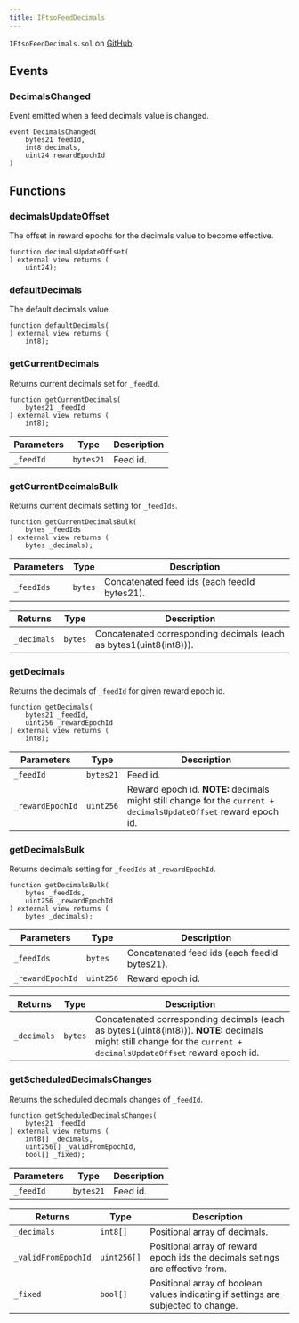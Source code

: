 ```yaml
---
title: IFtsoFeedDecimals
---
```


<!-- This is an autogenerated file. Do not edit! -->

`IFtsoFeedDecimals.sol` on [GitHub](https://github.com/flare-foundation/flare-smart-contracts-v2/blob/main/contracts/userInterfaces/IFtsoFeedDecimals.sol).

## Events

### DecimalsChanged

Event emitted when a feed decimals value is changed.

```solidity
event DecimalsChanged(
    bytes21 feedId,
    int8 decimals,
    uint24 rewardEpochId
)
```

## Functions

### decimalsUpdateOffset

The offset in reward epochs for the decimals value to become effective.

```solidity
function decimalsUpdateOffset(
) external view returns (
    uint24);
```

### defaultDecimals

The default decimals value.

```solidity
function defaultDecimals(
) external view returns (
    int8);
```

### getCurrentDecimals

Returns current decimals set for `_feedId`.

```solidity
function getCurrentDecimals(
    bytes21 _feedId
) external view returns (
    int8);
```

| Parameters | Type      | Description |
| ---------- | --------- | ----------- |
| `_feedId`  | `bytes21` | Feed id.    |

### getCurrentDecimalsBulk

Returns current decimals setting for `_feedIds`.

```solidity
function getCurrentDecimalsBulk(
    bytes _feedIds
) external view returns (
    bytes _decimals);
```

| Parameters | Type    | Description                                  |
| ---------- | ------- | -------------------------------------------- |
| `_feedIds` | `bytes` | Concatenated feed ids (each feedId bytes21). |

| Returns     | Type    | Description                                                        |
| ----------- | ------- | ------------------------------------------------------------------ |
| `_decimals` | `bytes` | Concatenated corresponding decimals (each as bytes1(uint8(int8))). |

### getDecimals

Returns the decimals of `_feedId` for given reward epoch id.

```solidity
function getDecimals(
    bytes21 _feedId,
    uint256 _rewardEpochId
) external view returns (
    int8);
```

| Parameters       | Type      | Description                                                                                                      |
| ---------------- | --------- | ---------------------------------------------------------------------------------------------------------------- |
| `_feedId`        | `bytes21` | Feed id.                                                                                                         |
| `_rewardEpochId` | `uint256` | Reward epoch id. **NOTE:** decimals might still change for the `current + decimalsUpdateOffset` reward epoch id. |

### getDecimalsBulk

Returns decimals setting for `_feedIds` at `_rewardEpochId`.

```solidity
function getDecimalsBulk(
    bytes _feedIds,
    uint256 _rewardEpochId
) external view returns (
    bytes _decimals);
```

| Parameters       | Type      | Description                                  |
| ---------------- | --------- | -------------------------------------------- |
| `_feedIds`       | `bytes`   | Concatenated feed ids (each feedId bytes21). |
| `_rewardEpochId` | `uint256` | Reward epoch id.                             |

| Returns     | Type    | Description                                                                                                                                                        |
| ----------- | ------- | ------------------------------------------------------------------------------------------------------------------------------------------------------------------ |
| `_decimals` | `bytes` | Concatenated corresponding decimals (each as bytes1(uint8(int8))). **NOTE:** decimals might still change for the `current + decimalsUpdateOffset` reward epoch id. |

### getScheduledDecimalsChanges

Returns the scheduled decimals changes of `_feedId`.

```solidity
function getScheduledDecimalsChanges(
    bytes21 _feedId
) external view returns (
    int8[] _decimals,
    uint256[] _validFromEpochId,
    bool[] _fixed);
```

| Parameters | Type      | Description |
| ---------- | --------- | ----------- |
| `_feedId`  | `bytes21` | Feed id.    |

| Returns             | Type        | Description                                                                        |
| ------------------- | ----------- | ---------------------------------------------------------------------------------- |
| `_decimals`         | `int8[]`    | Positional array of decimals.                                                      |
| `_validFromEpochId` | `uint256[]` | Positional array of reward epoch ids the decimals setings are effective from.      |
| `_fixed`            | `bool[]`    | Positional array of boolean values indicating if settings are subjected to change. |
